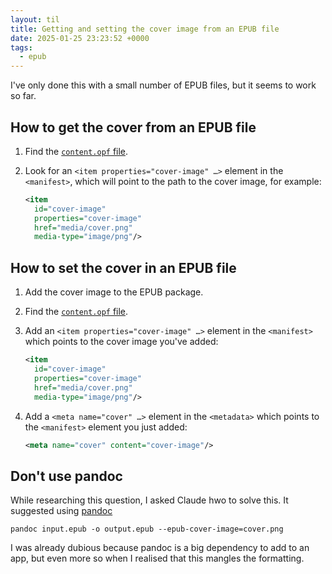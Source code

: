 ```yaml
---
layout: til
title: Getting and setting the cover image from an EPUB file
date: 2025-01-25 23:23:52 +0000
tags:
  - epub
---
```

I've only done this with a small number of EPUB files, but it seems to work so far.

## How to get the cover from an EPUB file

1.  Find the [`content.opf` file](/til/2025/find-content-opf-in-epub).
2.  Look for an `<item properties="cover-image" …>` element in the `<manifest>`, which will point to the path to the cover image, for example:
  
    ```xml
    <item
      id="cover-image"
      properties="cover-image"
      href="media/cover.png"
      media-type="image/png"/>
    ```

## How to set the cover in an EPUB file

1.  Add the cover image to the EPUB package.
2.  Find the [`content.opf` file](/til/2025/find-content-opf-in-epub).
3.  Add an `<item properties="cover-image" …>` element in the `<manifest>` which points to the cover image you've added:
  
    ```xml
    <item
      id="cover-image"
      properties="cover-image"
      href="media/cover.png"
      media-type="image/png"/>
    ```

4.  Add a `<meta name="cover" …>` element in the `<metadata>` which points to the `<manifest>` element you just added:
  
    ```xml
    <meta name="cover" content="cover-image"/>
    ```

## Don't use pandoc

While researching this question, I asked Claude hwo to solve this.
It suggested using [pandoc]

```
pandoc input.epub -o output.epub --epub-cover-image=cover.png
```

I was already dubious because pandoc is a big dependency to add to an app, but even more so when I realised that this mangles the formatting.

[pandoc]: https://pandoc.org/
